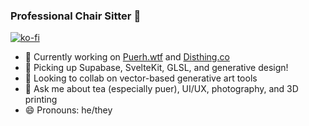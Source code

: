 ### Professional Chair Sitter 🐒
[![ko-fi](https://ko-fi.com/img/githubbutton_sm.svg)](https://ko-fi.com/U7U639TZ3)

<div>
  <ul>
    <li>🔭 Currently working on <a href="https://github.com/tonyketcham/puerh.wtf">Puerh.wtf</a> and <a href="https://disthing.co">Disthing.co</a></li>
    <li>🌱 Picking up Supabase, SvelteKit, GLSL, and generative design!</li>
    <li>🤔 Looking to collab on vector-based generative art tools</li>
    <li>💬 Ask me about tea (especially puer), UI/UX, photography, and 3D printing</li>
    <li>😄 Pronouns: he/they</li>
  </ul>
</div>
<!--<img src="https://github-readme-stats.vercel.app/api?username=tonyketcham&show_icons=true&theme=nightowl&count_private=true" />-->
